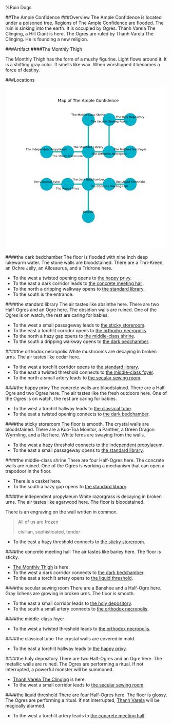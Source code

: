 %Ruin Dogs

##The Ample Confidence
###Overview
The Ample Confidence is located under a poisoned tree. Regions of The Ample Confidence are flooded. The ruin is sinking into the earth. It is occupied by Ogres. <a name="Thanh-Varela-The-Clinging"></a>Thanh Varela The Clinging, a Hill Giant is here. The Ogres are ruled by Thanh Varela The Clinging. He  is founding a new religion. 



###Artifact
####<a name="The-Monthly-Thigh"></a>The Monthly Thigh


The Monthly Thigh has the form of a mushy figurine. Light flows around it. It is a shifting gray color. It smells like wax. When worshipped it becomes a force of destiny. 





###Locations


![](../v2/images/The-Ample-Confidence.png)

####<a name="the-dark-bedchamber"></a>the dark bedchamber
The floor is flooded with nine inch deep lukewarm water. The stone walls are bloodstained. There are a Thri-Kreen, an Ochre Jelly, an Allosaurus, and a Tridrone here. 



* To the west a twisted opening opens to [the happy privy](#the-happy-privy).
* To the east a dark corridor leads to [the concrete meeting hall](#the-concrete-meeting-hall).
* To the north a dripping walkway opens to [the standard library](#the-standard-library).
* To the south is the entrance.


####<a name="the-standard-library"></a>the standard library
The air tastes like absinthe here. There are two Half-Ogres and an Ogre here. The obsidion walls are ruined. One of the Ogres is on watch, the rest are caring for babies. 



* To the west a small passageway leads to [the sticky storeroom](#the-sticky-storeroom).
* To the east a torchlit corridor opens to [the orthodox necropolis](#the-orthodox-necropolis).
* To the north a hazy gap opens to [the middle-class shrine](#the-middle-class-shrine).
* To the south a dripping walkway opens to [the dark bedchamber](#the-dark-bedchamber).


####<a name="the-orthodox-necropolis"></a>the orthodox necropolis
White mushrooms are decaying in broken urns. The air tastes like cedar here. 



* To the west a torchlit corridor opens to [the standard library](#the-standard-library).
* To the east a twisted threshold connects to [the middle-class foyer](#the-middle-class-foyer).
* To the north a small artery leads to [the secular sewing room](#the-secular-sewing-room).


####<a name="the-happy-privy"></a>the happy privy
The concrete walls are bloodstained. There are a Half-Ogre and two Ogres here. The air tastes like the fresh outdoors here. One of the Ogres is on watch, the rest are caring for babies. 



* To the west a torchlit hallway leads to [the classical tube](#the-classical-tube).
* To the east a twisted opening connects to [the dark bedchamber](#the-dark-bedchamber).


####<a name="the-sticky-storeroom"></a>the sticky storeroom
The floor is smooth. The crystal walls are bloodstained. There are a Kuo-Toa Monitor, a Panther, a Green Dragon Wyrmling, and a Rat here. White ferns are swaying from the walls. 



* To the west a hazy threshold connects to [the independent propylaeum](#the-independent-propylaeum).
* To the east a small passageway opens to [the standard library](#the-standard-library).


####<a name="the-middle-class-shrine"></a>the middle-class shrine
There are four Half-Ogres here. The concrete walls are ruined. One of the Ogres is working a mechanism that can open a trapodoor in the floor. 



* There is a casket here.
* To the south a hazy gap opens to [the standard library](#the-standard-library).


####<a name="the-independent-propylaeum"></a>the independent propylaeum
White razorgrass is decaying in broken urns. The air tastes like agarwood here. The floor is bloodstained. 

There is an engraving on the wall written in common. 

> All of us are frozen
>
> civilian, sophisticated, tender
>


* To the east a hazy threshold connects to [the sticky storeroom](#the-sticky-storeroom).


####<a name="the-concrete-meeting-hall"></a>the concrete meeting hall
The air tastes like barley here. The floor is sticky. 



* [The Monthly Thigh](#The-Monthly-Thigh) is here.
* To the west a dark corridor connects to [the dark bedchamber](#the-dark-bedchamber).
* To the east a torchlit artery opens to [the liquid threshold](#the-liquid-threshold).


####<a name="the-secular-sewing-room"></a>the secular sewing room
There are a Banshee and a Half-Ogre here. Gray lichens are growing in broken urns. The floor is smooth. 



* To the east a small corridor leads to [the holy depository](#the-holy-depository).
* To the south a small artery connects to [the orthodox necropolis](#the-orthodox-necropolis).


####<a name="the-middle-class-foyer"></a>the middle-class foyer




* To the west a twisted threshold leads to [the orthodox necropolis](#the-orthodox-necropolis).


####<a name="the-classical-tube"></a>the classical tube
The crystal walls are covered in mold. 



* To the east a torchlit hallway leads to [the happy privy](#the-happy-privy).


####<a name="the-holy-depository"></a>the holy depository
There are two Half-Ogres and an Ogre here. The metallic walls are ruined. The Ogres are performing a ritual. If not interrupted, a powerful monster will be summoned. 



* [Thanh Varela The Clinging](#Thanh-Varela-The-Clinging) is here.
* To the west a small corridor leads to [the secular sewing room](#the-secular-sewing-room).


####<a name="the-liquid-threshold"></a>the liquid threshold
There are four Half-Ogres here. The floor is glossy. The Ogres are performing a ritual. If not interrupted, [Thanh Varela](#Thanh-Varela) will be magically alarmed. 



* To the west a torchlit artery leads to [the concrete meeting hall](#the-concrete-meeting-hall).


